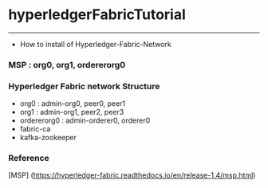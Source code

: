 # hyperledgerFabricTutorial
-------------------------------
- How to install of Hyperledger-Fabric-Network 


### MSP : org0, org1, ordererorg0

### Hyperledger Fabric network Structure
- org0 : admin-org0, peer0, peer1
- org1 : admin-org1, peer2, peer3
- ordererorg0 : admin-orderer0, orderer0
- fabric-ca
- kafka-zookeeper


### Reference
[MSP] (https://hyperledger-fabric.readthedocs.io/en/release-1.4/msp.html)



